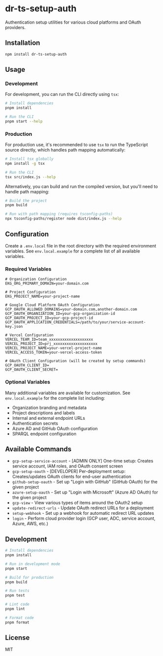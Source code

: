 # dr-ts-setup-auth

Authentication setup utilities for various cloud platforms and OAuth providers.

## Installation

```bash
npm install dr-ts-setup-auth

```

## Usage

### Development

For development, you can run the CLI directly using `tsx`:

```bash
# Install dependencies
pnpm install

# Run the CLI
pnpm start --help

```

### Production

For production use, it's recommended to use `tsx` to run the TypeScript source
directly, which handles path mapping automatically:

```bash
# Install tsx globally
npm install -g tsx

# Run the CLI
tsx src/index.js --help

```

Alternatively, you can build and run the compiled version, but you'll need to
handle path mapping:

```bash
# Build the project
pnpm build

# Run with path mapping (requires tsconfig-paths)
npx tsconfig-paths/register node dist/index.js --help

```

## Configuration

Create a `.env.local` file in the root directory with the required environment
variables. See `env.local.example` for a complete list of all available
variables.

### Required Variables

```env
# Organization Configuration
EKG_ORG_PRIMARY_DOMAIN=your-domain.com

# Project Configuration
EKG_PROJECT_NAME=your-project-name

# Google Cloud Platform OAuth Configuration
GCP_OAUTH_ALLOWED_DOMAINS=your-domain.com,another-domain.com
GCP_OAUTH_ORGANIZATION_ID=your-gcp-organization-id
GCP_OAUTH_PROJECT_ID=your-gcp-project-id
GCP_OAUTH_APPLICATION_CREDENTIALS=/path/to/your/service-account-key.json

# Vercel Configuration
VERCEL_TEAM_ID=team_xxxxxxxxxxxxxxxxxxxx
VERCEL_PROJECT_ID=prj_xxxxxxxxxxxxxxxxxxxx
VERCEL_PROJECT_NAME=your-vercel-project-name
VERCEL_ACCESS_TOKEN=your-vercel-access-token

# OAuth Client Configuration (will be created by setup commands)
GCP_OAUTH_CLIENT_ID=
GCP_OAUTH_CLIENT_SECRET=

```

### Optional Variables

Many additional variables are available for customization. See
`env.local.example` for the complete list including:

- Organization branding and metadata
- Project descriptions and labels
- Internal and external endpoint URLs
- Authentication secrets
- Azure AD and GitHub OAuth configuration
- SPARQL endpoint configuration

## Available Commands

- `gcp-setup-service-account` - [ADMIN ONLY] One-time setup: Creates service
  account, IAM roles, and OAuth consent screen
- `gcp-setup-oauth` - [DEVELOPER] Per-deployment setup: Creates/updates OAuth
  clients for end-user authentication
- `github-setup-oauth` - Set up "Login with GitHub" (GitHub OAuth) for the given
  project
- `azure-setup-oauth` - Set up "Login with Microsoft" (Azure AD OAuth) for the
  given project
- `gcp-view` - View various types of items around the OAuth2 setup
- `update-redirect-urls` - Update OAuth redirect URLs for a deployment
- `setup-webhook` - Set up a webhook for automatic redirect URL updates
- `login` - Perform cloud provider login (GCP user, ADC, service account, Azure,
  AWS, etc.)

## Development

```bash
# Install dependencies
pnpm install

# Run in development mode
pnpm start

# Build for production
pnpm build

# Run tests
pnpm test

# Lint code
pnpm lint

# Format code
pnpm format

```

## License

MIT
